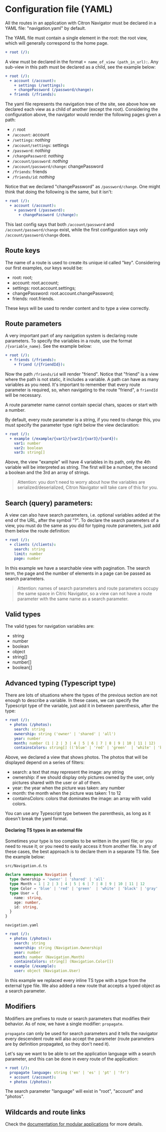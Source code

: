 # Configuration file (YAML)
All the routes in an application with Citron Navigator must be declared in a YAML file: "navigation.yaml" by default.

The YAML file must contain a single element in the root: the root view, which will generally correspond to the home page.

```yaml
+ root (/):
```

A view must be declared in the format `+ name_of_view (path_in_url):`. Any sub-view in this path must be declared as a child, see the
example below:

```yaml
+ root (/):
  + account (/account):
    + settings (/settings):
    + changePassword (/password/change):
  + friends (/friends):
```

The yaml file represents the navigation tree of the site, see above how we declared each view as a child of another (except the root).
Considering the configuration above, the navigator would render the following pages given a path:

- `/`: root
- `/account`: account
- `/settings`: *nothing*
- `/account/settings`: settings
- `/password`: *nothing*
- `/changePassword`: *nothing*
- `/account/password`: *nothing*
- `/account/password/change`: changePassword
- `/friends`: friends
- `/friends/id`: *nothing*

Notice that we declared "changePassword" as `/password/change`. One might think that doing the following is the same, but it isn't:

```yaml
+ root (/):
  + account (/account):
    + password (/password):
      + changePassword (/change):
```

This last config says that both `/account/password` and `/account/password/change` exist, while the first configuration says only
`/account/password/change` does.

## Route keys
The name of a route is used to create its unique id called "key". Considering our first examples, our keys would be:
- root: root;
- account: root.account;
- settings: root.account.settings;
- changePassword: root.account.changePassword;
- friends: root.friends.

These keys will be used to render content and to type a view correctly.

## Route parameters
A very important part of any navigation system is declaring route parameters. To specify the variables in a route, use the format
`/{variable_name}`. See the example below:

```yaml
+ root (/):
  + friends (/friends):
    + friend (/{friendId}):
```

Now the path `/friends/id` will render "friend". Notice that "friend" is a view where the path is not static, it includes a variable. A
path can have as many variables as you need. It's important to remember that every route parameter is required, so, when navigating to
the route "friend", a `friendId` will be necessary.

A route parameter name cannot contain special chars, spaces or start with a number.

By default, every route parameter is a string, if you need to change this, you must specify the parameter type right below the view
declaration:

```yaml
+ root (/):
  + example (/example/{var1}/{var2}/{var3}/{var4}):
    var1: number
    var2: boolean
    var3: string[]
```

Above, the view "example" will have 4 variables in its path, only the 4th variable will be interpreted as string. The first will be a
number, the second a boolean and the 3rd an array of strings.

> Attention: you don't need to worry about how the variables are serialized/deserialized, Citron Navigator will take care of this for you.

## Search (query) parameters:
A view can also have search parameters, i.e. optional variables added at the end of the URL, after the symbol "?". To declare the search
parameters of a view, you must do the same as you did for typing route parameters, just add them below the route definition:

```yaml
+ root (/):
  + clients (/clients):
    search: string
    limit: number
    page: number
```

In this example we have a searchable view with pagination. The search term, the page and the number of elements in a page can be passed as
search parameters.

> Attention: names of search parameters and route parameters occupy the same space in Citric Navigator, so a view can not have a route
parameter with the same name as a search parameter.

## Valid types
The valid types for navigation variables are:

- string
- number
- boolean
- object
- string[]
- number[]
- boolean[]

## Advanced typing (Typescript type)
There are lots of situations where the types of the previous section are not enough to describe a variable. In these cases, we can specify
the Typescript type of the variable, just add it in between parenthesis, after the type:

```yaml
+ root (/):
  + photos (/photos):
    search: string
    ownership: string ('owner' | 'shared' | 'all')
    year: number
    month: number (1 | 2 | 3 | 4 | 5 | 6 | 7 | 8 | 9 | 10 | 11 | 12)
    containsColors: string[] (('blue' | 'red' | 'green'  | 'white' | 'black' | 'gray' | 'purple' | 'orange' | 'yellow' | 'pink' | 'brown')[])
```

Above, we declared a view that shows photos. The photos that will be displayed depend on a series of filters:
- search: a text that may represent the image: any string
- ownership: if we should display only pictures owned by the user, only pictures shared with the user or all of them.
- year: the year when the picture was taken: any number
- month: the month when the picture was taken: 1 to 12
- containsColors: colors that dominates the image: an array with valid colors.

You can use any Typescript type between the parenthesis, as long as it doesn't break the yaml format.

#### Declaring TS types in an external file
Sometimes your type is too complex to be written in the yaml file; or you need to reuse it; or you need to easily access it from another
file. In any of these cases, the best approach is to declare them in a separate TS file. See the example below:

`src/Navigation.d.ts`
```ts
declare namespace Navigation {
  type Ownership = 'owner' | 'shared' | 'all'
  type Month = 1 | 2 | 3 | 4 | 5 | 6 | 7 | 8 | 9 | 10 | 11 | 12
  type Color = 'blue' | 'red' | 'green'  | 'white' | 'black' | 'gray' | 'purple' | 'orange' | 'yellow' | 'pink' | 'brown'
  type User = {
    name: string,
    age: number,
    id: string,
  }
}
```

`navigation.yaml`
```yaml
+ root (/):
  + photos (/photos):
    search: string
    ownership: string (Navigation.Ownership)
    year: number
    month: number (Navigation.Month)
    containsColors: string[] (Navigation.Color[])
  + example (/example):
    user: object (Navigation.User)
```

In this example we replaced every inline TS type with a type from the external type file. We also added a new route that accepts a typed
object as a search parameter.

## Modifiers
Modifiers are prefixes to route or search parameters that modifies their behavior. As of now, we have a single modifier: `propagate`.

`propagate` can only be used for search parameters and it tells the navigator every descendent route will also accept the parameter (route
parameters are by definition propagated, so they don't need it).

Let's say we want to be able to set the application language with a search parameter, and this can be done in every route of the
application:

```yaml
+ root (/):
  propagate language: string ('en' | 'es' | 'pt' | 'fr')
  + account (/account):
  + photos (/photos):
```

The search parameter "language" will exist in "root", "account" and "photos".

## Wildcards and route links
Check the [documentation for modular applications](todo) for more details.
